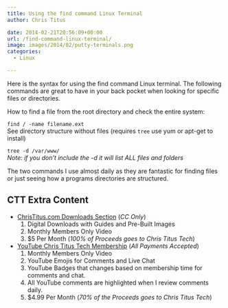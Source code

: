 ```yaml
---
title: Using the find command Linux Terminal
author: Chris Titus

date: 2014-02-21T20:56:09+00:00
url: /find-command-linux-terminal/
image: images/2014/02/putty-terminals.png
categories:
  - Linux

---
```

Here is the syntax for using the find command Linux terminal. The following commands are great to have in your back pocket when looking for specific files or directories.<!--more-->

How to find a file from the root directory and check the entire system:
  
`find / -name filename.ext`  
See directory structure without files (requires `tree` use yum or apt-get to install)
  
`tree -d /var/www/`    
_Note: if you don&#8217;t include the -d it will list ALL files and folders_

The two commands I use almost daily as they are fantastic for finding files or just seeing how a programs directories are structured.

## CTT Extra Content

- [ChrisTitus.com Downloads Section][1] (_CC Only_)
  1. Digital Downloads with Guides and Pre-Built Images
  2. Monthly Members Only Video
  3. $5 Per Month (_100% of Proceeds goes to Chris Titus Tech_)
- [YouTube Chris Titus Tech Membership][2] (_All Payments Accepted_)
  1. Monthly Members Only Video
  2. YouTube Emojis for Comments and Live Chat
  3. YouTube Badges that changes based on membership time for comments and chat.
  4. All YouTube comments are highlighted when I review comments daily. 
  5. $4.99 Per Month (_70% of the Proceeds goes to Chris Titus Tech_)

 [1]: https://portal.christitus.com
 [2]: https://christitus.com/join